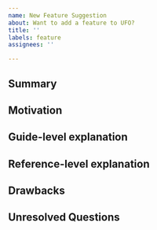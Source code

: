 ```yaml
---
name: New Feature Suggestion
about: Want to add a feature to UFO?
title: ''
labels: feature
assignees: ''

---
```


<!--
Hi! Thanks for considering to file a feature request with UFO. Please take the time to answer the basic questions. Please try to be as detailed as possible.

Thanks!
-->

## Summary

<!--
A one-paragraph explanation of the feature.
-->

## Motivation

<!--
Why do you want to see this feature in UFO? What use cases does it support?

How the feature would be relevant to 80% or more of UFO users.
-->

## Guide-level explanation

<!--
Explain the proposal as if it was already included in the project and you were teaching it to another programmer. That generally means:

- Introducing new named concepts.
- Explaining the feature largely in terms of examples.
- If applicable, provide sample error messages, deprecation warnings, or upgrade guidance.

If this is a small feature, you may omit this section.
-->

## Reference-level explanation

<!--
This is the technical portion of the feature request. Explain the design in sufficient detail that:

- Its interaction with other features is clear.
- It is reasonably clear how the feature would be implemented.
- Corner cases are dissected by example.

If you do not know how to answer this, you can omit it. No worries!
-->

## Drawbacks

<!--
Why should we *not* do this?
-->

## Unresolved Questions

<!--
What related issues do you consider out of scope for this feature that could be addressed in the future independently of the solution that comes out of this feature?
-->
